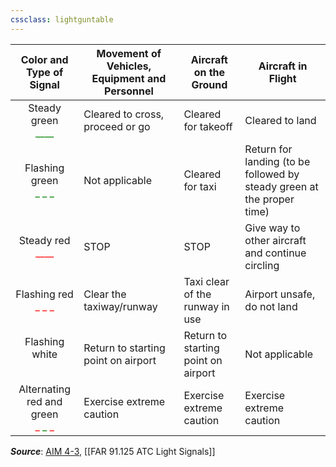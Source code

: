 ```yaml
---
cssclass: lightguntable
---
```


|                 **Color and Type of Signal**                  | **Movement of Vehicles, Equipment and Personnel** | **Aircraft on the Ground**          | **Aircraft in Flight**                                                 |
|:-------------------------------------------------------------:| ------------------------------------------------- | ----------------------------------- | ---------------------------------------------------------------------- |
|     Steady green<br><span style="color:green">\_\_\_\_</span>     | Cleared to cross, proceed or go                   | Cleared for takeoff                 | Cleared to land                                                        |
|   Flashing green<br><span style="color:green">\_ \_ \_</span>    | Not applicable                                    | Cleared for taxi                    | Return for landing (to be followed by steady green at the proper time) |
|       Steady red<br><span style="color:red">\_\_\_\_</span>       | STOP                                              | STOP                                | Give way to other aircraft and continue circling                       |
|     Flashing red<br><span style="color:red">\_ \_ \_</span>      | Clear the taxiway/runway                          | Taxi clear of the runway in use     | Airport unsafe, do not land                                            |
|   Flashing white<br><span style="color:white">\_ \_ \_</span>    | Return to starting point on airport               | Return to starting point on airport | Not applicable                                                         |
| Alternating red and green<br><span style="color:red">\_ </span><span style="color:green">\_ </span><span style="color:red">\_</span>  | Exercise extreme caution                          | Exercise extreme caution            | Exercise extreme caution                                               |

***Source***: [AIM 4-3](https://www.faa.gov/air_traffic/publications/atpubs/aim_html/chap4_section_3.html), [[FAR 91.125 ATC Light Signals]]
